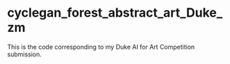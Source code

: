 # cyclegan_forest_abstract_art_Duke_zm
This is the code corresponding to my Duke AI for Art Competition submission.
